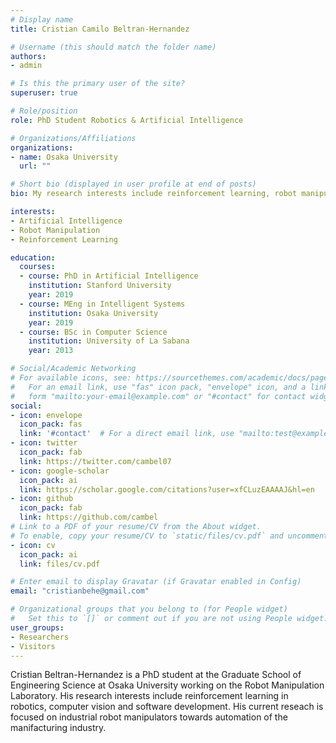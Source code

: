```yaml
---
# Display name
title: Cristian Camilo Beltran-Hernandez

# Username (this should match the folder name)
authors:
- admin

# Is this the primary user of the site?
superuser: true

# Role/position
role: PhD Student Robotics & Artificial Intelligence

# Organizations/Affiliations
organizations:
- name: Osaka University
  url: ""

# Short bio (displayed in user profile at end of posts)
bio: My research interests include reinforcement learning, robot manipulation and software development.

interests:
- Artificial Intelligence
- Robot Manipulation
- Reinforcement Learning

education:
  courses:
  - course: PhD in Artificial Intelligence
    institution: Stanford University
    year: 2019
  - course: MEng in Intelligent Systems
    institution: Osaka University
    year: 2019
  - course: BSc in Computer Science
    institution: University of La Sabana
    year: 2013

# Social/Academic Networking
# For available icons, see: https://sourcethemes.com/academic/docs/page-builder/#icons
#   For an email link, use "fas" icon pack, "envelope" icon, and a link in the
#   form "mailto:your-email@example.com" or "#contact" for contact widget.
social:
- icon: envelope
  icon_pack: fas
  link: '#contact'  # For a direct email link, use "mailto:test@example.org".
- icon: twitter
  icon_pack: fab
  link: https://twitter.com/cambel07
- icon: google-scholar
  icon_pack: ai
  link: https://scholar.google.com/citations?user=xfCLuzEAAAAJ&hl=en
- icon: github
  icon_pack: fab
  link: https://github.com/cambel
# Link to a PDF of your resume/CV from the About widget.
# To enable, copy your resume/CV to `static/files/cv.pdf` and uncomment the lines below.
- icon: cv
  icon_pack: ai
  link: files/cv.pdf

# Enter email to display Gravatar (if Gravatar enabled in Config)
email: "cristianbehe@gmail.com"

# Organizational groups that you belong to (for People widget)
#   Set this to `[]` or comment out if you are not using People widget.
user_groups:
- Researchers
- Visitors
---
```


Cristian Beltran-Hernandez is a PhD student at the Graduate School of Engineering Science at Osaka University working on the Robot Manipulation Laboratory. His research interests include reinforcement learning in robotics, computer vision and software development. His current reseach is focused on industrial robot manipulators towards automation of the manifacturing industry.
